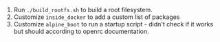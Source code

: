 1. Run `./build_rootfs.sh` to build a root filesystem.
2. Customize `inside_docker` to add a custom list of packages
3. Customize `alpine_boot` to run a startup script - didn't check if it works but should according to openrc documentation.
